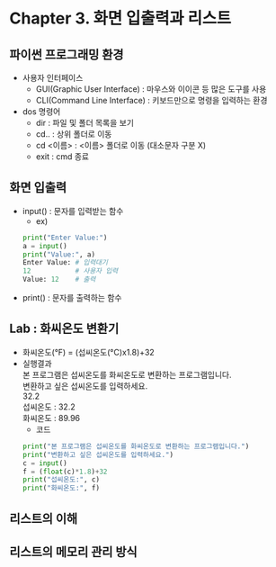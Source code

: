# Chapter 3. 화면 입출력과 리스트

## 파이썬 프로그래밍 환경
- 사용자 인터페이스
  - GUI(Graphic User Interface) : 마우스와 이이콘 등 많은 도구를 사용
  - CLI(Command Line Interface) : 키보드만으로 명령을 입력하는 환경
- dos 명령어
  - dir : 파일 및 폴더 목록을 보기
  - cd.. : 상위 폴더로 이동
  - cd <이름> : <이름> 폴더로 이동 (대소문자 구분 X)
  - exit : cmd 종료
  
## 화면 입출력
- input() : 문자를 입력받는 함수
  - ex) <br>
  ```python
  print("Enter Value:")
  a = input()
  print("Value:", a)
  Enter Value: # 입력대기
  12           # 사용자 입력
  Value: 12    # 출력
  ```
- print() : 문자를 출력하는 함수
  
## Lab : 화씨온도 변환기
- 화씨온도(°F) = (섭씨온도(°C)x1.8)+32
- 실행결과<br>
본 프로그램은 섭씨온도를 화씨온도로 변환하는 프로그램입니다.<br>
변환하고 싶은 섭씨온도를 입력하세요.<br>
32.2<br>
섭씨온도 : 32.2<br>
화씨온도 : 89.96<br>
  - 코드<br>
  ```python
  print("본 프로그램은 섭씨온도를 화씨온도로 변환하는 프로그램입니다.")
  print("변환하고 싶은 섭씨온도를 입력하세요.")
  c = input()
  f = (float(c)*1.8)+32
  print("섭씨온도:", c)
  print("화씨온도:", f)
  ```
## 리스트의 이해

## 리스트의 메모리 관리 방식
 

